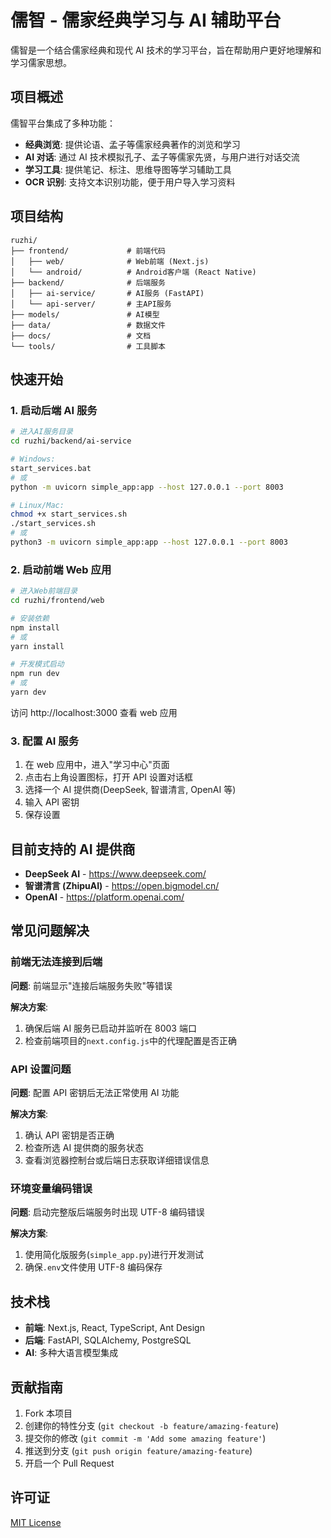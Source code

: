 # 儒智 - 儒家经典学习与 AI 辅助平台

儒智是一个结合儒家经典和现代 AI 技术的学习平台，旨在帮助用户更好地理解和学习儒家思想。

## 项目概述

儒智平台集成了多种功能：

- **经典浏览**: 提供论语、孟子等儒家经典著作的浏览和学习
- **AI 对话**: 通过 AI 技术模拟孔子、孟子等儒家先贤，与用户进行对话交流
- **学习工具**: 提供笔记、标注、思维导图等学习辅助工具
- **OCR 识别**: 支持文本识别功能，便于用户导入学习资料

## 项目结构

```
ruzhi/
├── frontend/             # 前端代码
│   ├── web/              # Web前端 (Next.js)
│   └── android/          # Android客户端 (React Native)
├── backend/              # 后端服务
│   ├── ai-service/       # AI服务 (FastAPI)
│   └── api-server/       # 主API服务
├── models/               # AI模型
├── data/                 # 数据文件
├── docs/                 # 文档
└── tools/                # 工具脚本
```

## 快速开始

### 1. 启动后端 AI 服务

```bash
# 进入AI服务目录
cd ruzhi/backend/ai-service

# Windows:
start_services.bat
# 或
python -m uvicorn simple_app:app --host 127.0.0.1 --port 8003

# Linux/Mac:
chmod +x start_services.sh
./start_services.sh
# 或
python3 -m uvicorn simple_app:app --host 127.0.0.1 --port 8003
```

### 2. 启动前端 Web 应用

```bash
# 进入Web前端目录
cd ruzhi/frontend/web

# 安装依赖
npm install
# 或
yarn install

# 开发模式启动
npm run dev
# 或
yarn dev
```

访问 http://localhost:3000 查看 web 应用

### 3. 配置 AI 服务

1. 在 web 应用中，进入"学习中心"页面
2. 点击右上角设置图标，打开 API 设置对话框
3. 选择一个 AI 提供商(DeepSeek, 智谱清言, OpenAI 等)
4. 输入 API 密钥
5. 保存设置

## 目前支持的 AI 提供商

- **DeepSeek AI** - https://www.deepseek.com/
- **智谱清言 (ZhipuAI)** - https://open.bigmodel.cn/
- **OpenAI** - https://platform.openai.com/

## 常见问题解决

### 前端无法连接到后端

**问题**: 前端显示"连接后端服务失败"等错误

**解决方案**:

1. 确保后端 AI 服务已启动并监听在 8003 端口
2. 检查前端项目的`next.config.js`中的代理配置是否正确

### API 设置问题

**问题**: 配置 API 密钥后无法正常使用 AI 功能

**解决方案**:

1. 确认 API 密钥是否正确
2. 检查所选 AI 提供商的服务状态
3. 查看浏览器控制台或后端日志获取详细错误信息

### 环境变量编码错误

**问题**: 启动完整版后端服务时出现 UTF-8 编码错误

**解决方案**:

1. 使用简化版服务(`simple_app.py`)进行开发测试
2. 确保`.env`文件使用 UTF-8 编码保存

## 技术栈

- **前端**: Next.js, React, TypeScript, Ant Design
- **后端**: FastAPI, SQLAlchemy, PostgreSQL
- **AI**: 多种大语言模型集成

## 贡献指南

1. Fork 本项目
2. 创建你的特性分支 (`git checkout -b feature/amazing-feature`)
3. 提交你的修改 (`git commit -m 'Add some amazing feature'`)
4. 推送到分支 (`git push origin feature/amazing-feature`)
5. 开启一个 Pull Request

## 许可证

[MIT License](LICENSE)
